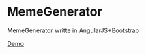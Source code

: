 # MemeGenerator

MemeGenerator writte in AngularJS+Bootstrap

[Demo](http://helias.github.io/MemeGenerator)
